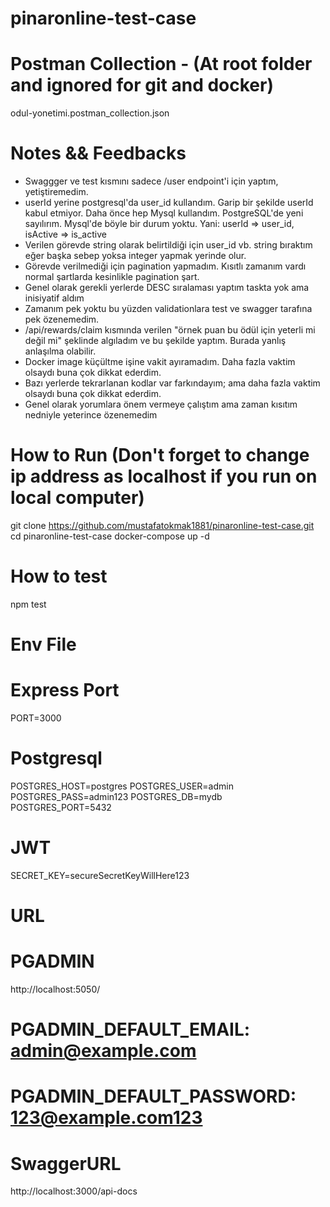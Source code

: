 # pinaronline-test-case

# Postman Collection - (At root folder and ignored for git and docker)
odul-yonetimi.postman_collection.json

# Notes && Feedbacks
- Swaggger ve test kısmını sadece /user endpoint'i için yaptım, yetiştiremedim.
- userId yerine postgresql'da user_id kullandım. Garip bir şekilde userId kabul etmiyor. Daha önce hep Mysql kullandım. PostgreSQL'de yeni sayılırım. Mysql'de böyle bir durum yoktu. Yani: userId => user_id, isActive => is_active
- Verilen görevde string olarak belirtildiği için user_id vb. string bıraktım eğer başka sebep yoksa integer yapmak yerinde olur.
- Görevde verilmediği için pagination yapmadım. Kısıtlı zamanım vardı normal şartlarda kesinlikle pagination şart.
- Genel olarak gerekli yerlerde DESC sıralaması yaptım taskta yok ama inisiyatif aldım
- Zamanım pek yoktu bu yüzden validationlara test ve swagger tarafına pek özenemedim.
- /api/rewards/claim kısmında verilen "örnek puan bu ödül için yeterli mi değil mi" şeklinde algıladım ve bu şekilde yaptım. Burada yanlış anlaşılma olabilir.
- Docker image küçültme işine vakit ayıramadım. Daha fazla vaktim olsaydı buna çok dikkat ederdim.
- Bazı yerlerde tekrarlanan kodlar var farkındayım; ama daha fazla vaktim olsaydı buna çok dikkat ederdim.
- Genel olarak yorumlara önem vermeye çalıştım ama zaman kısıtım nedniyle yeterince özenemedim

# How to Run (Don't forget to change ip address as localhost if you run on local computer)

git clone https://github.com/mustafatokmak1881/pinaronline-test-case.git
cd pinaronline-test-case
docker-compose up -d

# How to test
npm test

# Env File

# Express Port
PORT=3000

# Postgresql
POSTGRES_HOST=postgres
POSTGRES_USER=admin
POSTGRES_PASS=admin123
POSTGRES_DB=mydb
POSTGRES_PORT=5432

# JWT
SECRET_KEY=secureSecretKeyWillHere123


# URL

# PGADMIN 
http://localhost:5050/

# PGADMIN_DEFAULT_EMAIL: admin@example.com
# PGADMIN_DEFAULT_PASSWORD: 123@example.com123

# SwaggerURL
http://localhost:3000/api-docs